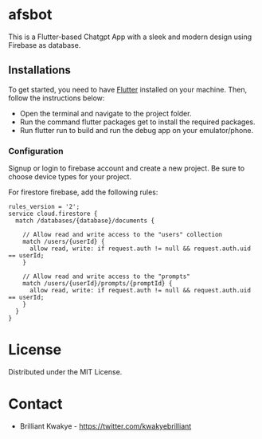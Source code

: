 # afsbot

This is a Flutter-based Chatgpt App with a sleek and modern design using Firebase as database.

## Installations

To get started, you need to have [Flutter](https://docs.flutter.dev/get-started/install) installed on your machine. Then, follow the instructions below:

- Open the terminal and navigate to the project folder.
- Run the command flutter packages get to install the required packages.
- Run flutter run to build and run the debug app on your emulator/phone.

### Configuration
Signup or login to firebase account and create a new project. Be sure to choose device types for your project.

For firestore firebase, add the following rules:
```flutter
rules_version = '2';
service cloud.firestore {
  match /databases/{database}/documents {
  
    // Allow read and write access to the "users" collection
    match /users/{userId} {
      allow read, write: if request.auth != null && request.auth.uid == userId;
    }

    // Allow read and write access to the "prompts"
    match /users/{userId}/prompts/{promptId} {
      allow read, write: if request.auth != null && request.auth.uid == userId;
    }
  }
}
```

# License
Distributed under the MIT License.

# Contact
- Brilliant Kwakye - https://twitter.com/kwakyebrilliant
